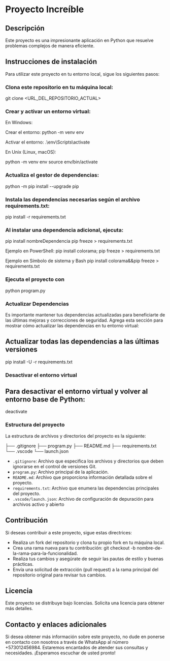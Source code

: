 # Proyecto Increíble

## Descripción
Este proyecto es una impresionante aplicación en Python que resuelve problemas complejos de manera eficiente.

## Instrucciones de instalación
Para utilizar este proyecto en tu entorno local, sigue los siguientes pasos:

### Clona este repositorio en tu máquina local:

git clone <URL_DEL_REPOSITORIO_ACTUAL>

### Crear y activar un entorno virtual:

En Windows:


Crear el entorno:
python -m venv env

Activar el entorno:
.\env\Scripts\activate


En Unix (Linux, macOS):


python -m venv env
source env/bin/activate


### Actualiza el gestor de dependencias:

python -m pip install --upgrade pip


### Instala las dependencias necesarias según el archivo requirements.txt:

pip install -r requirements.txt

### Al instalar una dependencia adicional, ejecuta:

pip install nombreDependencia
pip freeze > requirements.txt


Ejemplo en PowerShell:
pip install colorama; pip freeze > requirements.txt

Ejemplo en Símbolo de sistema y Bash
pip install colorama&&pip freeze > requirements.txt

### Ejecuta el proyecto con
python program.py

### Actualizar Dependencias

Es importante mantener tus dependencias actualizadas para beneficiarte de las últimas mejoras y correcciones de seguridad. Agrega esta sección para mostrar cómo actualizar las dependencias en tu entorno virtual:

## Actualizar todas las dependencias a las últimas versiones
pip install -U -r requirements.txt

### Desactivar el entorno virtual
## Para desactivar el entorno virtual y volver al entorno base de Python:
deactivate

### Estructura del proyecto
La estructura de archivos y directorios del proyecto es la siguiente:

├── .gitignore
├── program.py
├── README.md
├── requirements.txt
└── .vscode
    └── launch.json


- `.gitignore`: Archivo que especifica los archivos y directorios que deben ignorarse en el control de versiones Git.
- `program.py`: Archivo principal de la aplicación.
- `README.md`: Archivo que proporciona información detallada sobre el proyecto.
- `requirements.txt`: Archivo que enumera las dependencias principales del proyecto.
- `.vscode/launch.json`: Archivo de configuración de depuración para archivos activo y abierto

## Contribución
Si deseas contribuir a este proyecto, sigue estas directrices:

- Realiza un fork del repositorio y clona tu propio fork en tu máquina local.
- Crea una rama nueva para tu contribución: git checkout -b nombre-de-la-rama-para-la-funcionalidad.
- Realiza tus cambios y asegúrate de seguir las pautas de estilo y buenas prácticas.
- Envía una solicitud de extracción (pull request) a la rama principal del repositorio original para revisar tus cambios.

## Licencia
Este proyecto se distribuye bajo licencias. Solicita una licencia para obtener más detalles.

## Contacto y enlaces adicionales
Si desea obtener más información sobre este proyecto, no dude en ponerse en contacto con nosotros a través de WhatsApp al número +573012456984. Estaremos encantados de atender sus consultas y necesidades. ¡Esperamos escuchar de usted pronto!
